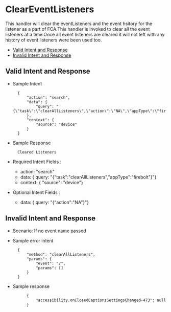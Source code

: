 # ClearEventListeners

This handler will clear the eventListeners and the event hsitory for the listener as a part of FCA.This handler is invoked to clear all the event listeners at a time.Once all event listeners are cleared it will not left with any history of event listeners were been used too.

* [Valid Intent and Response](#valid-intent-and-response)
* [Invalid Intent and Response](#invalid-intent-and-response)

## Valid Intent and Response

- Sample Intent

        {
            "action": "search",
            "data": {
                "query": "{\"task\":\"clearAllListeners\",\"action\":\"NA\",\"appType\":\"firebolt\"}"
            },
            "context": {
                "source": "device"
            }
        }

- Sample Response 

        Cleared Listeners

- Required Intent Fields : 
    - action: "search"
    - data: { query: "{"task":"clearAllListeners","appType":"firebolt"}"}
    - context: { "source": "device"}

- Optional Intent Fields :
    - data: { query: "{"action":"NA"}"}

## Invalid Intent and Response

- Scenario: If no event name passed
- Sample error intent 
        
        {
            "method": "clearAllListeners",
            "params": {
                "event": "/",
                "params": []
            }
        }


- Sample response
            
            {
                "accessibility.onClosedCaptionsSettingsChanged-473": null
            }
